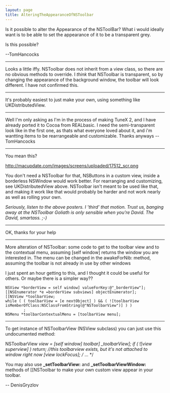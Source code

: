 ```yaml
---
layout: page
title: AlteringTheAppearanceOfNSToolbar
---
```


Is it possible to alter the Appearance of the NSToolBar? What i would ideally want is to be able to set the appearance of it to be a transparent grey.

Is this possible? 

--TomHancocks

----

Looks a little iffy. NSToolbar does not inherit from a view class, so there are no obvious methods to override. I *think* that NSToolbar is transparent, so by changing the appearance of the background window, the toolbar will look different. I have not confirmed this.

----

It's probably easiest to just make your own, using something like UKDistributedView.

----

Well I'm only asking as I'm in the process of making TuneX 2, and I have already ported it to Cocoa from REALbasic. I need the semi-transparent look like in the first one, as thats what everyone loved about it, and i'm wantting items to be rearrangeable and customizable. Thanks anyways --TomHancocks

----

You mean this?

http://macupdate.com/images/screens/uploaded/17512_scr.png

You don't need a NSToolbar for that, NSButton<nowiki/>s in a custom view, inside a borderless NSWindow would work better. For rearranging and customizing, see UKDistributedView above. NSToolbar isn't meant to be used like that, and making it work like that would probably be harder and not work nearly as well as rolling your own.

*Seriously, listen to the above posters. I 'third' that motion. Trust us, banging away at the NSToolbar Goliath is only sensible when you're David. *The* David, smartass. ;-)*

----

OK, thanks for your help

----

More alteration of NSToolbar: some code to get to the toolbar view and to the contextual menu, assuming [self window] returns the window you are interested in. The menu can be changed in the awakeForNib: method, assuming the toolbar is not already in use by other windows

I just spent an hour getting to this, and I thought it could be useful for others. Or maybe there is a simpler way??

    
	NSView *borderView = self window] valueForKey:@"_borderView"];
	[[NSEnumerator *e =borderView subviews] objectEnumerator];
	[[NSView *toolbarView;
	while ( ( toolbarView = [e nextObject] ) && ( ![toolbarView isMemberOfClass:NSClassFromString(@"NSToolbarView")] ) )
			;
	NSMenu *toolbarContextualMenu = [toolbarView menu];


----

To get instance of NSToolbarView (NSView subclass) you can just use this undocumented method:
    
 NSToolbarView *view = [self window] toolbar] _toolbarView];
 if ( ![view superview] ) return; //this toolbarview exists, but it's not attached to window right now
 [view lockFocus];
 /* ... */

 You may also use **_setToolbarView:** and **_setToolbarViewWindow:** methods of [[NSToolbar to make your own custom view appear in your toolbar.

-- DenisGryzlov


